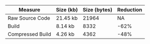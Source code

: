 | Measure | Size (kb) | Size (bytes) | Reduction |
| --- | --- | --- | --- |
| Raw Source Code | 21.45 kb | 21964 | NA |
| Build | 8.14 kb | 8332 | -62% |
| Compressed Build | 4.26 kb | 4362 | -48% |
